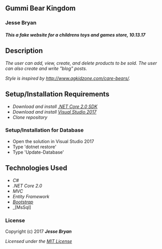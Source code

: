 ## Gummi Bear Kingdom

### Jesse Bryan

#### _This a fake website for a childrens toys and games store, 10.13.17_


## Description

_The user can add, view, create, and delete products to be sold. The user can also create and write "blog" posts._

_Style is inspired by http://www.agkidzone.com/care-bears/._

## Setup/Installation Requirements

* _Download and install [.NET Core 2.0 SDK](https://www.microsoft.com/net/download/core)_
* _Download and install [Visual Studio 2017](https://www.visualstudio.com/)_
* _Clone repository_

### Setup/Installation for Database
* Open the solution in Visual Studio 2017
* Type 'dotnet restore'
* Type 'Update-Database'

## Technologies Used
* _C#_
* _.NET Core 2.0_
* _MVC_
* _Entity Framework_
* _[Bootstrap](http://getbootstrap.com/getting-started/)_
* _[MsSql]

### License

Copyright (c) 2017 **_Jesse Bryan_**

*Licensed under the [MIT License](https://opensource.org/licenses/MIT)*


﻿
